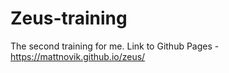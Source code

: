 # Zeus-training
The second training for me. Link to Github Pages - https://mattnovik.github.io/zeus/
